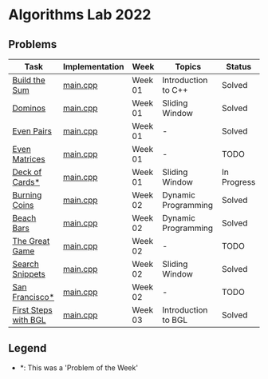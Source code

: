 # Algorithms Lab 2022

## Problems

| Task                                                                         | Implementation                                       | Week    | Topics              | Status      |
|------------------------------------------------------------------------------|------------------------------------------------------|---------|---------------------|-------------|
| [Build the Sum](week01/build_the_sum/build_the_sum.pdf)                      | [main.cpp](week01/build_the_sum/src/main.cpp)        | Week 01 | Introduction to C++ | Solved      |
| [Dominos](week01/dominos/dominoes.pdf)                                       | [main.cpp](week01/dominos/src/main.cpp)              | Week 01 | Sliding Window      | Solved      |
| [Even Pairs](week01/even_pairs/even_pairs.pdf)                               | [main.cpp](week01/even_pairs/src/main.cpp)           | Week 01 | -                   | Solved      |
| [Even Matrices](week01/even_matrices/even_matrices.pdf)                      | [main.cpp](week01/even_matrices/src/main.cpp)        | Week 01 | -                   | TODO        |
| [Deck of Cards*](week01/pow_deck_of_cards/deck_of_cards.pdf)                 | [main.cpp](week01/pow_deck_of_cards/src/main.cpp)    | Week 01 | Sliding Window      | In Progress |
| [Burning Coins](week02/burning_coins/burning_coins.pdf)                      | [main.cpp](week02/burning_coins/src/main.cpp)        | Week 02 | Dynamic Programming | Solved      |
| [Beach Bars](week02/beach_bars/beach_bars.pdf)                               | [main.cpp](week02/beach_bars/src/main.cpp)           | Week 02 | Dynamic Programming | Solved      |
| [The Great Game](week02/the_great_game/the_great_game.pdf)                   | [main.cpp](week02/the_great_game/src/main.cpp)       | Week 02 | -                   | TODO        |
| [Search Snippets](week02/search_snippets/search_snippets.pdf)                | [main.cpp](week02/search_snippets/src/main.cpp)      | Week 02 | Sliding Window      | Solved      |
| [San Francisco*](week02/pow_san_francisco/san_francisco.pdf)                 | [main.cpp](week02/pow_san_francisco/src/main.cpp)    | Week 02 | -                   | TODO        |
| [First Steps with BGL](week03/first_steps_with_bgl/first_steps_with_bgl.pdf) | [main.cpp](week03/first_steps_with_bgl/src/main.cpp) | Week 03 | Introduction to BGL | Solved      |

## Legend
- *: This was a 'Problem of the Week'